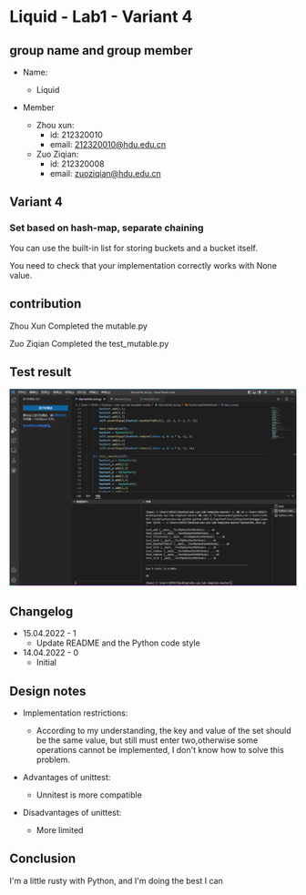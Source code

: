 # Liquid - Lab1 - Variant 4

## group name and group member

- Name:
  - Liquid

- Member
  - Zhou xun:
    - id: 212320010
    - email: 212320010@hdu.edu.cn
  - Zuo Ziqian:
    - id: 212320008
    - email: zuoziqian@hdu.edu.cn

## Variant 4

### Set based on hash-map, separate chaining

You can use the built-in list for storing buckets and a bucket itself.

You need to check that your implementation correctly works with None value.

## contribution

Zhou Xun Completed the mutable.py

Zuo Ziqian Completed the test_mutable.py

## Test result

![Image](https://github.com/Zetazzq/edu-cpo-lab1-template/blob/main/MyHashSet_test.png)

## Changelog

- 15.04.2022 - 1
  - Update README and the Python code style
- 14.04.2022 - 0
  - Initial

## Design notes

- Implementation restrictions:
  - According to my understanding, the key and value of the set should
    be the same value, but still must enter two,otherwise some
    operations cannot be implemented, I don't know how to
    solve this problem.

- Advantages of unittest:
  - Unnitest is more compatible

- Disadvantages of unittest:
  - More limited

## Conclusion

I'm a little rusty with Python, and I'm doing the best I can
